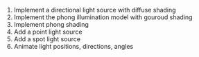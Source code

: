 1. Implement a directional light source with diffuse shading
1. Implement the phong illumination model with gouroud shading
1. Implement phong shading
1. Add a point light source
1. Add a spot light source
1. Animate light positions, directions, angles
